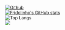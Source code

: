 [![Github](https://img.shields.io/github/followers/fridolinho?label=Follow&style=social)](https://github.com/fridolnho)<br/>
[![Fridolinho's GitHub stats](https://github-readme-stats.vercel.app/api?username=fridolinho)](https://github.com/anuraghazra/github-readme-stats)<br/>
![Top Langs](https://github-readme-stats.vercel.app/api/top-langs/?username=fridolinho&theme=tokyonight)<br/>
![](https://visitor-badge.laobi.icu/badge?page_id=fridolinho.fridolinho)
